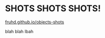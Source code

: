 # SHOTS SHOTS SHOTS!
<a href="https://fruhd.github.io/objects-shots/">fruhd.github.io/objects-shots</a>
<p>blah blah lbah</p>
